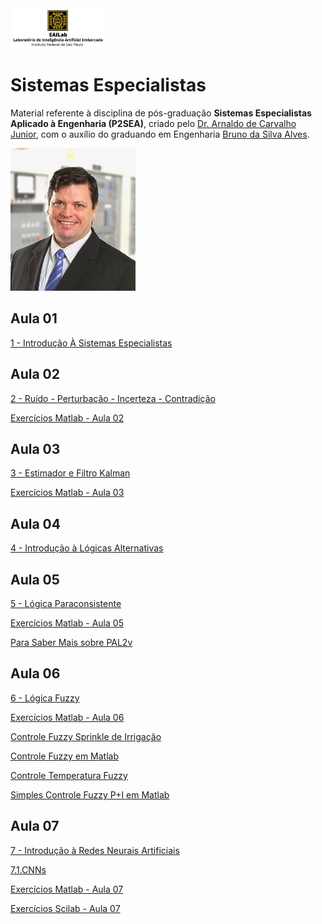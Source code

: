 <img src="Logo_Dourado.jpg" style="width:30%;">

# Sistemas Especialistas

Material referente à disciplina de pós-graduação **Sistemas Especialistas Aplicado à Engenharia (P2SEA)**, criado pelo [Dr. Arnaldo de Carvalho Junior](https://www.linkedin.com/in/arnaldocarvalho/), com o auxílio do graduando em Engenharia [Bruno da Silva Alves](https://www.linkedin.com/in/bruno-alves-839813237).

<img src="foto.jpg" alt="foto">

## **Aula 01**

[1 - Introdução À Sistemas Especialistas](https://github.com/EAILAB-IFSP/Expert_Systems/blob/Expert_Systems/1%20-%20Introdu%C3%A7%C3%A3o%20%C3%80%20Sistemas%20Especialistas.pdf)

## **Aula 02**

[2 - Ruído - Perturbação - Incerteza - Contradição](https://github.com/EAILAB-IFSP/Expert_Systems/blob/Expert_Systems/2%20-%20Ru%C3%ADdo%20-%20Perturba%C3%A7%C3%A3o%20-%20Incerteza%20-%20Contradi%C3%A7%C3%A3o.pdf)

[Exercícios Matlab - Aula 02](https://drive.google.com/drive/folders/1f-4AUXFaqsKX4IAoLDa7-AArVn-BCIrt)

## **Aula 03**

[3 - Estimador e Filtro Kalman](https://github.com/EAILAB-IFSP/Expert_Systems/blob/Expert_Systems/3%20-%20Estimador%20e%20Filtro%20Kalman.pdf)

[Exercícios Matlab - Aula 03](https://drive.google.com/drive/folders/1OqLc7a4HdaIuAamFVAuKSKc73s6dPIQm)

## **Aula 04**

[4 - Introdução à Lógicas Alternativas](https://github.com/EAILAB-IFSP/Expert_Systems/blob/Expert_Systems/4%20-%20Introdu%C3%A7%C3%A3o%20%C3%A0%20L%C3%B3gicas%20Alternativas.pdf)

## **Aula 05**

[5 - Lógica Paraconsistente](https://github.com/EAILAB-IFSP/Expert_Systems/blob/Expert_Systems/5%20-%20L%C3%B3gica%20Paraconsistente.pdf)

[Exercícios Matlab - Aula 05](https://drive.google.com/drive/folders/15IEVtECJ-Ai3ohF2UFw3oPEwklUZISzA)

[Para Saber Mais sobre PAL2v](https://sites.google.com/view/prof-arnaldo/pal2v-key-points)

## **Aula 06**

[6 - Lógica Fuzzy](https://github.com/EAILAB-IFSP/Expert_Systems/blob/Expert_Systems/6%20-%20L%C3%B3gica%20Fuzzy.pdf)

[Exercícios Matlab - Aula 06](https://drive.google.com/drive/folders/19NGCoFHjQPDanZNk-FSrMKlDuxAnTN5x)

[Controle Fuzzy Sprinkle de Irrigação](https://github.com/EAILAB-IFSP/Expert_Systems/blob/Expert_Systems/Controle%20Fuzzy%20Sprinkle%20de%20Irriga%C3%A7%C3%A3o.pdf)

[Controle Fuzzy em Matlab](https://github.com/EAILAB-IFSP/Expert_Systems/blob/Expert_Systems/Controle%20Fuzzy%20em%20Matlab.pdf)

[Controle Temperatura Fuzzy](https://github.com/EAILAB-IFSP/Expert_Systems/blob/Expert_Systems/Controle%20Temperatura%20Fuzzy.pdf)

[Simples Controle Fuzzy P+I em Matlab](https://github.com/EAILAB-IFSP/Expert_Systems/blob/Expert_Systems/Simples%20Controle%20Fuzzy%20P%2BI%20em%20Matlab.pdf)

## **Aula 07**

[7 - Introdução à Redes Neurais Artificiais](https://github.com/EAILAB-IFSP/Expert_Systems/blob/Expert_Systems/7%20-%20Introdu%C3%A7%C3%A3o%20%C3%A0%20Redes%20Neurais%20Artificiais.pdf)

[7.1.CNNs](https://github.com/EAILAB-IFSP/Expert_Systems/blob/Expert_Systems/7.1.CNNs.pdf)

[Exercícios Matlab - Aula 07](https://drive.google.com/drive/folders/1tYynwI_ZHj-epUkL3ALc0LJ6t_Pb85MH)

[Exercícios Scilab - Aula 07](https://drive.google.com/drive/folders/1qYHy08w_S_A8kqT5Mkrwya8ITSBPYvTj)
